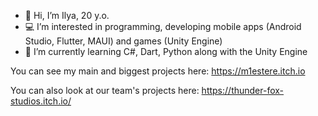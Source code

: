 - 👋 Hi, I’m Ilya, 20 y.o.
- 💻 I’m interested in programming, developing mobile apps (Android Studio, Flutter, MAUI) and games (Unity Engine)
- 👾 I’m currently learning C#, Dart, Python along with the Unity Engine

You can see my main and biggest projects here: https://m1estere.itch.io

You can also look at our team's projects here: https://thunder-fox-studios.itch.io/

<!---
M1estere/M1estere is a ✨ special ✨ repository because its `README.md` (this file) appears on your GitHub profile.
You can click the Preview link to take a look at your changes.
--->
